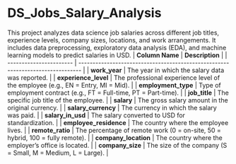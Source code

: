 # DS_Jobs_Salary_Analysis
This project analyzes data science job salaries across different job titles, experience levels, company sizes, locations, and work arrangements. It includes data preprocessing, exploratory data analysis (EDA), and machine learning models to predict salaries in USD.
| **Column Name**         | **Description**                                                                 |
| ----------------------- | ------------------------------------------------------------------------------- |
| **work\_year**          | The year in which the salary data was reported.                                 |
| **experience\_level**   | The professional experience level of the employee (e.g., EN = Entry, MI = Mid). |
| **employment\_type**    | Type of employment contract (e.g., FT = Full-time, PT = Part-time).             |
| **job\_title**          | The specific job title of the employee.                                         |
| **salary**              | The gross salary amount in the original currency.                               |
| **salary\_currency**    | The currency in which the salary was paid.                                      |
| **salary\_in\_usd**     | The salary converted to USD for standardization.                                |
| **employee\_residence** | The country where the employee lives.                                           |
| **remote\_ratio**       | The percentage of remote work (0 = on-site, 50 = hybrid, 100 = fully remote).   |
| **company\_location**   | The country where the employer’s office is located.                             |
| **company\_size**       | The size of the company (S = Small, M = Medium, L = Large).                     |
